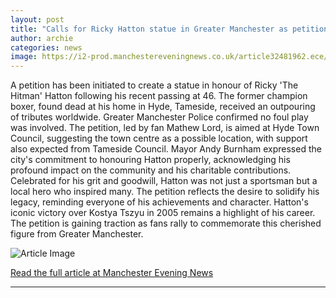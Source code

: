 ```yaml
---
layout: post
title: "Calls for Ricky Hatton statue in Greater Manchester as petition launched"
author: archie
categories: news
image: https://i2-prod.manchestereveningnews.co.uk/article32481962.ece/ALTERNATES/s1200/0_FILE-Boxer-Ricky-Hatton-dies-at-46-Ultimate-Boxxer-Launch.jpg
---
```

A petition has been initiated to create a statue in honour of Ricky 'The Hitman' Hatton following his recent passing at 46. The former champion boxer, found dead at his home in Hyde, Tameside, received an outpouring of tributes worldwide. Greater Manchester Police confirmed no foul play was involved. The petition, led by fan Mathew Lord, is aimed at Hyde Town Council, suggesting the town centre as a possible location, with support also expected from Tameside Council. Mayor Andy Burnham expressed the city's commitment to honouring Hatton properly, acknowledging his profound impact on the community and his charitable contributions. Celebrated for his grit and goodwill, Hatton was not just a sportsman but a local hero who inspired many. The petition reflects the desire to solidify his legacy, reminding everyone of his achievements and character. Hatton's iconic victory over Kostya Tszyu in 2005 remains a highlight of his career. The petition is gaining traction as fans rally to commemorate this cherished figure from Greater Manchester.

![Article Image](https://i2-prod.manchestereveningnews.co.uk/article32481962.ece/ALTERNATES/s1200/0_FILE-Boxer-Ricky-Hatton-dies-at-46-Ultimate-Boxxer-Launch.jpg)

[Read the full article at Manchester Evening News](https://www.manchestereveningnews.co.uk/news/greater-manchester-news/growing-calls-honour-ricky-hatton-32481897)

---
